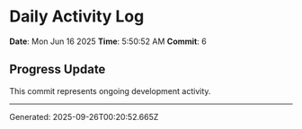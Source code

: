 # Daily Activity Log

**Date**: Mon Jun 16 2025
**Time**: 5:50:52 AM
**Commit**: 6

## Progress Update

This commit represents ongoing development activity.

---
Generated: 2025-09-26T00:20:52.665Z
